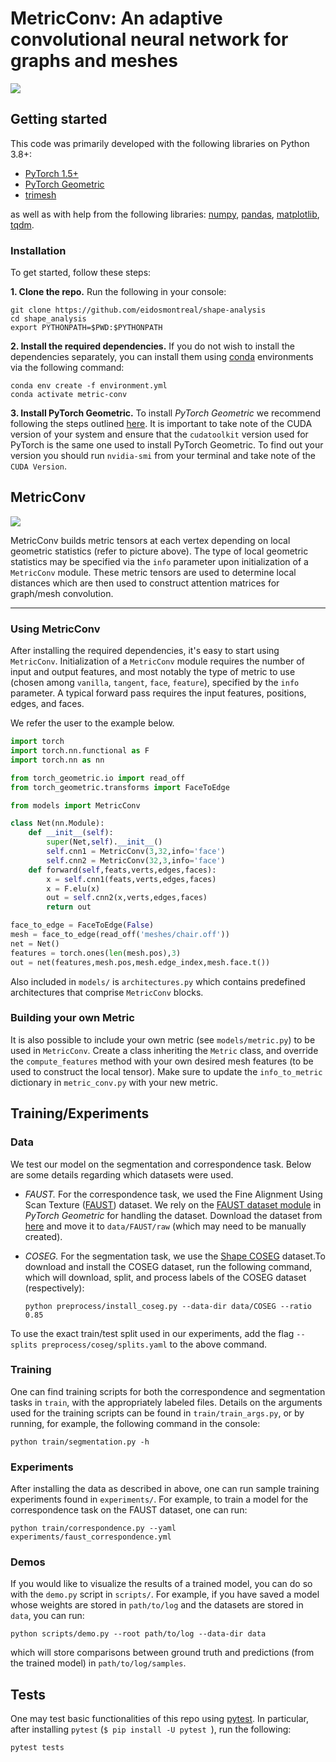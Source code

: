 # MetricConv: An adaptive convolutional neural network for graphs and meshes
<img src="imgs/all_metrics01.png" align="center">

## Getting started 
This code was primarily developed with the following libraries on Python 3.8+:
* [PyTorch 1.5+](https://pytorch.org/)
* [PyTorch Geometric](https://github.com/rusty1s/pytorch_geometric)
* [trimesh](https://github.com/mikedh/trimesh) 

as well as with help from the following libraries: [numpy](https://numpy.org/), [pandas](https://pandas.pydata.org/), [matplotlib](https://matplotlib.org/), [tqdm](https://github.com/tqdm/tqdm).

### Installation
To get started, follow these steps:

**1. Clone the repo.**
Run the following in your console:
```
git clone https://github.com/eidosmontreal/shape-analysis
cd shape_analysis
export PYTHONPATH=$PWD:$PYTHONPATH
```

**2. Install the required dependencies.**
If you do not wish to install the dependencies separately, you can install them using [conda](https://docs.conda.io/en/latest/) environments via the following command:
```
conda env create -f environment.yml
conda activate metric-conv
```

**3. Install PyTorch Geometric.** To install *PyTorch Geometric* we recommend following the steps outlined [here](https://pytorch-geometric.readthedocs.io/en/latest/notes/installation.html). It is important to take note of the CUDA version of your system and ensure that the `cudatoolkit` version used for PyTorch is the same one used to install PyTorch Geometric. To find out your version you should run `nvidia-smi` from your terminal and take note of the `CUDA Version`.

## MetricConv
<img src="imgs/meshes.png" align="center">

MetricConv builds metric tensors at each vertex depending on local geometric statistics (refer to picture above). The type of local geometric statistics may be specified via the `info` parameter upon initialization of a `MetricConv` module. These metric tensors are used to determine local distances which are then used to construct attention matrices for graph/mesh convolution.  

------------------------------------------------------------------------
### Using MetricConv
After installing the required dependencies, it's easy to start using `MetricConv`. Initialization of a `MetricConv` module requires the number of input and output features, and most notably the type of metric to use (chosen among `vanilla`, `tangent`, `face`, `feature`), specified by the `info` parameter. A typical forward pass requires the input features, positions, edges, and faces. 

We refer the user to the example below.

```python
import torch
import torch.nn.functional as F
import torch.nn as nn

from torch_geometric.io import read_off
from torch_geometric.transforms import FaceToEdge

from models import MetricConv

class Net(nn.Module):
    def __init__(self):
        super(Net,self).__init__()
        self.cnn1 = MetricConv(3,32,info='face')
        self.cnn2 = MetricConv(32,3,info='face')
    def forward(self,feats,verts,edges,faces):
        x = self.cnn1(feats,verts,edges,faces)
        x = F.elu(x)
        out = self.cnn2(x,verts,edges,faces)
        return out

face_to_edge = FaceToEdge(False)
mesh = face_to_edge(read_off('meshes/chair.off'))
net = Net()
features = torch.ones(len(mesh.pos),3)
out = net(features,mesh.pos,mesh.edge_index,mesh.face.t())
```

Also included in `models/` is `architectures.py` which contains predefined architectures that comprise ``MetricConv`` blocks.

### Building your own Metric
It is also possible to include your own metric (see `models/metric.py`) to be used in `MetricConv`. Create a class inheriting the `Metric` class, and override the `compute_features` method with your own desired mesh features (to be used to construct the local tensor). Make sure to update the `info_to_metric` dictionary in `metric_conv.py` with your new metric.

## Training/Experiments

### Data
We test our model on the segmentation and correspondence task. Below are some details regarding which datasets were used.

* *FAUST.* For the correspondence task, we used the Fine Alignment Using Scan Texture ([FAUST](http://faust.is.tue.mpg.de/)) dataset. We rely on the [FAUST dataset module](https://github.com/rusty1s/pytorch_geometric/blob/master/torch_geometric/datasets/faust.py) in *PyTorch Geometric* for handling the dataset.
Download the dataset from [here](http://faust.is.tue.mpg.de/) and move it to `data/FAUST/raw` (which may need to be manually created).

* *COSEG.* For the segmentation task, we use the [Shape COSEG](http://irc.cs.sdu.edu.cn/~yunhai/public_html/ssl/ssd.htm) dataset.To download and install the COSEG dataset, run the following command, which will download, split, and process labels of the COSEG dataset (respectively):
    ```
    python preprocess/install_coseg.py --data-dir data/COSEG --ratio 0.85
    ```
To use the exact train/test split used in our experiments, add the flag `--splits preprocess/coseg/splits.yaml` to the above command.
### Training
One can find training scripts for both the correspondence and segmentation tasks in `train`, with the appropriately labeled files. Details on the arguments used for the training scripts can be found in `train/train_args.py`, or by running, for example, the following command in the console:

```
python train/segmentation.py -h
```

### Experiments
After installing the data as described in above, one can run sample training experiments found in `experiments/`. For example, to train a model for the correspondence task on the FAUST dataset, one can run: 
```
python train/correspondence.py --yaml experiments/faust_correspondence.yml
```

### Demos
If you would like to visualize the results of a trained model, you can do so with the `demo.py` script in `scripts/`. For example, if you have saved a model whose weights are stored in `path/to/log` and the datasets are stored in `data`, you can run:
```
python scripts/demo.py --root path/to/log --data-dir data
```
which will store comparisons between ground truth and predictions (from the trained model) in `path/to/log/samples`.

## Tests
One may test basic functionalities of this repo using [pytest](https://docs.pytest.org/en/stable/). In particular, after installing `pytest` (`$ pip install -U pytest
`), run the following:
```
pytest tests
```
